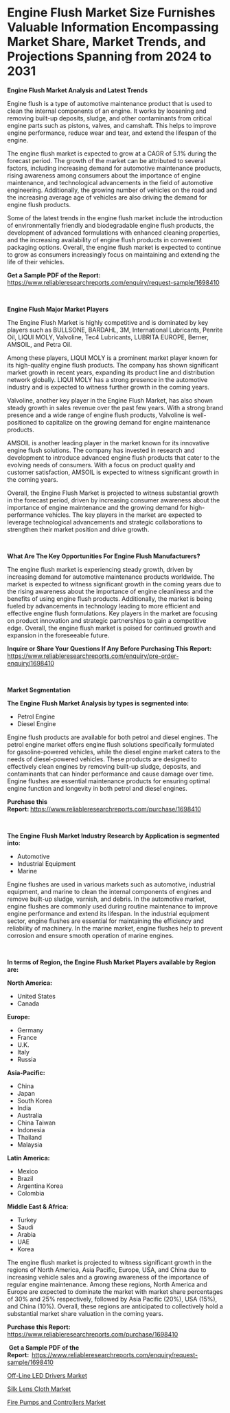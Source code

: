 <p><h1>Engine Flush Market Size Furnishes Valuable Information Encompassing Market Share, Market Trends, and Projections Spanning from 2024 to 2031</h1></p><p><strong>Engine Flush Market Analysis and Latest Trends</strong></p>
<p><p>Engine flush is a type of automotive maintenance product that is used to clean the internal components of an engine. It works by loosening and removing built-up deposits, sludge, and other contaminants from critical engine parts such as pistons, valves, and camshaft. This helps to improve engine performance, reduce wear and tear, and extend the lifespan of the engine.</p><p>The engine flush market is expected to grow at a CAGR of 5.1% during the forecast period. The growth of the market can be attributed to several factors, including increasing demand for automotive maintenance products, rising awareness among consumers about the importance of engine maintenance, and technological advancements in the field of automotive engineering. Additionally, the growing number of vehicles on the road and the increasing average age of vehicles are also driving the demand for engine flush products.</p><p>Some of the latest trends in the engine flush market include the introduction of environmentally friendly and biodegradable engine flush products, the development of advanced formulations with enhanced cleaning properties, and the increasing availability of engine flush products in convenient packaging options. Overall, the engine flush market is expected to continue to grow as consumers increasingly focus on maintaining and extending the life of their vehicles.</p></p>
<p><strong>Get a Sample PDF of the Report:&nbsp;</strong> <a href="https://www.reliableresearchreports.com/enquiry/request-sample/1698410">https://www.reliableresearchreports.com/enquiry/request-sample/1698410</a></p>
<p>&nbsp;</p>
<p><strong>Engine Flush Major Market Players</strong></p>
<p><p>The Engine Flush Market is highly competitive and is dominated by key players such as BULLSONE, BARDAHL, 3M, International Lubricants, Penrite Oil, LIQUI MOLY, Valvoline, Tec4 Lubricants, LUBRITA EUROPE, Berner, AMSOIL, and Petra Oil. </p><p>Among these players, LIQUI MOLY is a prominent market player known for its high-quality engine flush products. The company has shown significant market growth in recent years, expanding its product line and distribution network globally. LIQUI MOLY has a strong presence in the automotive industry and is expected to witness further growth in the coming years.</p><p>Valvoline, another key player in the Engine Flush Market, has also shown steady growth in sales revenue over the past few years. With a strong brand presence and a wide range of engine flush products, Valvoline is well-positioned to capitalize on the growing demand for engine maintenance products.</p><p>AMSOIL is another leading player in the market known for its innovative engine flush solutions. The company has invested in research and development to introduce advanced engine flush products that cater to the evolving needs of consumers. With a focus on product quality and customer satisfaction, AMSOIL is expected to witness significant growth in the coming years.</p><p>Overall, the Engine Flush Market is projected to witness substantial growth in the forecast period, driven by increasing consumer awareness about the importance of engine maintenance and the growing demand for high-performance vehicles. The key players in the market are expected to leverage technological advancements and strategic collaborations to strengthen their market position and drive growth.</p></p>
<p>&nbsp;</p>
<p><strong>What Are The Key Opportunities For Engine Flush Manufacturers?</strong></p>
<p><p>The engine flush market is experiencing steady growth, driven by increasing demand for automotive maintenance products worldwide. The market is expected to witness significant growth in the coming years due to the rising awareness about the importance of engine cleanliness and the benefits of using engine flush products. Additionally, the market is being fueled by advancements in technology leading to more efficient and effective engine flush formulations. Key players in the market are focusing on product innovation and strategic partnerships to gain a competitive edge. Overall, the engine flush market is poised for continued growth and expansion in the foreseeable future.</p></p>
<p><strong>Inquire or Share Your Questions If Any Before Purchasing This Report:</strong> <a href="https://www.reliableresearchreports.com/enquiry/pre-order-enquiry/1698410">https://www.reliableresearchreports.com/enquiry/pre-order-enquiry/1698410</a></p>
<p>&nbsp;</p>
<p><strong>Market Segmentation</strong></p>
<p><strong>The Engine Flush Market Analysis by types is segmented into:</strong></p>
<p><ul><li>Petrol Engine</li><li>Diesel Engine</li></ul></p>
<p><p>Engine flush products are available for both petrol and diesel engines. The petrol engine market offers engine flush solutions specifically formulated for gasoline-powered vehicles, while the diesel engine market caters to the needs of diesel-powered vehicles. These products are designed to effectively clean engines by removing built-up sludge, deposits, and contaminants that can hinder performance and cause damage over time. Engine flushes are essential maintenance products for ensuring optimal engine function and longevity in both petrol and diesel engines.</p></p>
<p><strong>Purchase this Report:&nbsp;</strong><a href="https://www.reliableresearchreports.com/purchase/1698410">https://www.reliableresearchreports.com/purchase/1698410</a></p>
<p>&nbsp;</p>
<p><strong>The Engine Flush Market Industry Research by Application is segmented into:</strong></p>
<p><ul><li>Automotive</li><li>Industrial Equipment</li><li>Marine</li></ul></p>
<p><p>Engine flushes are used in various markets such as automotive, industrial equipment, and marine to clean the internal components of engines and remove built-up sludge, varnish, and debris. In the automotive market, engine flushes are commonly used during routine maintenance to improve engine performance and extend its lifespan. In the industrial equipment sector, engine flushes are essential for maintaining the efficiency and reliability of machinery. In the marine market, engine flushes help to prevent corrosion and ensure smooth operation of marine engines.</p></p>
<p>&nbsp;</p>
<p><strong>In terms of Region, the Engine Flush Market Players available by Region are:</strong></p>
<p>
    <p> <strong> North America: </strong>
        <ul>
            <li>United States</li>
            <li>Canada</li>
        </ul>
        </p> 
    <p> <strong> Europe: </strong>
        <ul>
            <li>Germany</li>
            <li>France</li>
            <li>U.K.</li>
            <li>Italy</li>
            <li>Russia</li>
        </ul>
        </p> 
    <p> <strong> Asia-Pacific: </strong>
        <ul>
            <li>China</li>
            <li>Japan</li>
            <li>South Korea</li>
            <li>India</li>
            <li>Australia</li>
            <li>China Taiwan</li>
            <li>Indonesia</li>
            <li>Thailand</li>
            <li>Malaysia</li>
        </ul>
        </p> 
    <p> <strong> Latin America: </strong>
        <ul>
            <li>Mexico</li>
            <li>Brazil</li>
            <li>Argentina Korea</li>
            <li>Colombia</li>
        </ul>
        </p> 
    <p> <strong> Middle East & Africa: </strong>
        <ul>
            <li>Turkey</li>
            <li>Saudi</li>
            <li>Arabia</li>
            <li>UAE</li>
            <li>Korea</li>
        </ul>
    </p>
    </p>
<p><p>The engine flush market is projected to witness significant growth in the regions of North America, Asia Pacific, Europe, USA, and China due to increasing vehicle sales and a growing awareness of the importance of regular engine maintenance. Among these regions, North America and Europe are expected to dominate the market with market share percentages of 30% and 25% respectively, followed by Asia Pacific (20%), USA (15%), and China (10%). Overall, these regions are anticipated to collectively hold a substantial market share valuation in the coming years.</p></p>
<p><strong>Purchase this Report: </strong><a href="https://www.reliableresearchreports.com/purchase/1698410">https://www.reliableresearchreports.com/purchase/1698410</a></p>
<p>&nbsp;<strong>Get a Sample PDF of the Report:&nbsp;&nbsp;</strong><a href="https://www.reliableresearchreports.com/enquiry/request-sample/1698410">https://www.reliableresearchreports.com/enquiry/request-sample/1698410</a></p>
<p><strong></strong></p>
<p><p><a href="https://view.publitas.com/reportprime-1/off-line-led-drivers-market-provides-a-comprehensive-analysis-including-a-macro-overview-of-the-market-as-well-as-micro-details-such-as-market-size-and-competitive-landscape/">Off-Line LED Drivers Market</a></p><p><a href="https://view.publitas.com/reportprime-1/silk-lens-cloth-market-size-furnishes-valuable-information-encompassing-market-share-market-trends-and-projections-spanning-from-2023-to-2030/">Silk Lens Cloth Market</a></p><p><a href="https://view.publitas.com/reportprime-1/global-fire-pumps-and-controllers-market-by-types-applications-and-major-players-with-regional-growth-rate-analysis-and-development-situation-from-2023-to-2030/">Fire Pumps and Controllers Market</a></p></p>